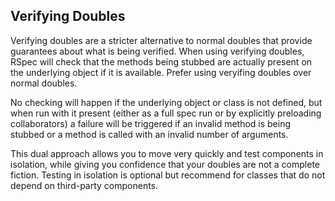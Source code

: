 ## Verifying Doubles

Verifying doubles are a stricter alternative to normal doubles that provide
guarantees about what is being verified. When using verifying doubles, RSpec
will check that the methods being stubbed are actually present on the
underlying object if it is available. Prefer using veryifing doubles over
normal doubles.

No checking will happen if the underlying object or class is not defined, but
when run with it present (either as a full spec run or by explicitly preloading
collaborators) a failure will be triggered if an invalid method is being
stubbed or a method is called with an invalid number of arguments.

This dual approach allows you to move very quickly and test components in
isolation, while giving you confidence that your doubles are not a complete
fiction. Testing in isolation is optional but recommend for classes that do not
depend on third-party components.
